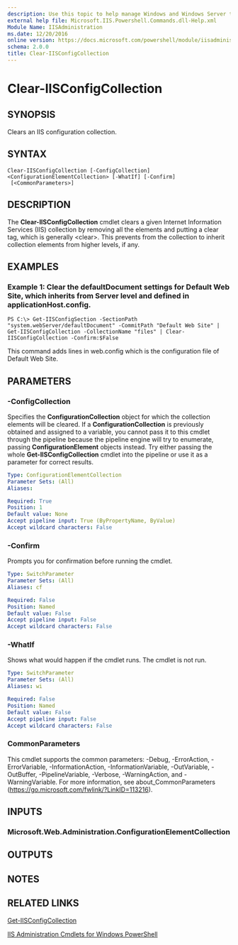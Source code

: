 ```yaml
---
description: Use this topic to help manage Windows and Windows Server technologies with Windows PowerShell.
external help file: Microsoft.IIS.Powershell.Commands.dll-Help.xml
Module Name: IISAdministration
ms.date: 12/20/2016
online version: https://docs.microsoft.com/powershell/module/iisadministration/clear-iisconfigcollection?view=windowsserver2022-ps&wt.mc_id=ps-gethelp
schema: 2.0.0
title: Clear-IISConfigCollection
---
```


# Clear-IISConfigCollection

## SYNOPSIS
Clears an IIS configuration collection.

## SYNTAX

```
Clear-IISConfigCollection [-ConfigCollection] <ConfigurationElementCollection> [-WhatIf] [-Confirm]
 [<CommonParameters>]
```

## DESCRIPTION
The **Clear-IISConfigCollection** cmdlet clears a given Internet Information Services (IIS) collection by removing all the elements and putting a clear tag, which is generally \<clear\>.
This prevents from the collection to inherit collection elements from higher levels, if any.

## EXAMPLES

### Example 1: Clear the defaultDocument settings for Default Web Site, which inherits from Server level and defined in applicationHost.config.
```
PS C:\> Get-IISConfigSection -SectionPath "system.webServer/defaultDocument" -CommitPath "Default Web Site" | Get-IISConfigCollection -CollectionName "files" | Clear-IISConfigCollection -Confirm:$False
```

This command adds lines in web.config which is the configuration file of Default Web Site.

## PARAMETERS

### -ConfigCollection
Specifies the **ConfigurationCollection** object for which the collection elements will be cleared.
If a **ConfigurationCollection** is previously obtained and assigned to a variable, you cannot pass it to this cmdlet through the pipeline because the pipeline engine will try to enumerate, passing **ConfigurationElement** objects instead.
Try either passing the whole **Get-IISConfigCollection** cmdlet into the pipeline or use it as a parameter for correct results.

```yaml
Type: ConfigurationElementCollection
Parameter Sets: (All)
Aliases: 

Required: True
Position: 1
Default value: None
Accept pipeline input: True (ByPropertyName, ByValue)
Accept wildcard characters: False
```

### -Confirm
Prompts you for confirmation before running the cmdlet.

```yaml
Type: SwitchParameter
Parameter Sets: (All)
Aliases: cf

Required: False
Position: Named
Default value: False
Accept pipeline input: False
Accept wildcard characters: False
```

### -WhatIf
Shows what would happen if the cmdlet runs.
The cmdlet is not run.

```yaml
Type: SwitchParameter
Parameter Sets: (All)
Aliases: wi

Required: False
Position: Named
Default value: False
Accept pipeline input: False
Accept wildcard characters: False
```

### CommonParameters
This cmdlet supports the common parameters: -Debug, -ErrorAction, -ErrorVariable, -InformationAction, -InformationVariable, -OutVariable, -OutBuffer, -PipelineVariable, -Verbose, -WarningAction, and -WarningVariable. For more information, see about_CommonParameters (https://go.microsoft.com/fwlink/?LinkID=113216).

## INPUTS

### Microsoft.Web.Administration.ConfigurationElementCollection

## OUTPUTS

## NOTES

## RELATED LINKS

[Get-IISConfigCollection](./Get-IISConfigCollection.md)

[IIS Administration Cmdlets for Windows PowerShell](./iisadministration.md)

